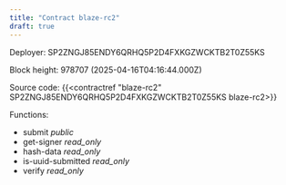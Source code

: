 ```yaml
---
title: "Contract blaze-rc2"
draft: true
---
```

Deployer: SP2ZNGJ85ENDY6QRHQ5P2D4FXKGZWCKTB2T0Z55KS


 



Block height: 978707 (2025-04-16T04:16:44.000Z)

Source code: {{<contractref "blaze-rc2" SP2ZNGJ85ENDY6QRHQ5P2D4FXKGZWCKTB2T0Z55KS blaze-rc2>}}

Functions:

* submit _public_
* get-signer _read_only_
* hash-data _read_only_
* is-uuid-submitted _read_only_
* verify _read_only_
